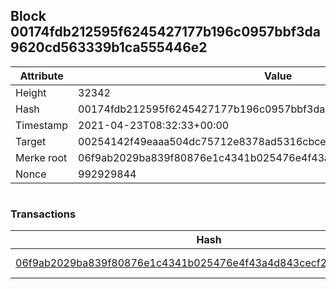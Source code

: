 ## Block 00174fdb212595f6245427177b196c0957bbf3da9620cd563339b1ca555446e2

Attribute | Value
--- | ---
Height | 32342
Hash | 00174fdb212595f6245427177b196c0957bbf3da9620cd563339b1ca555446e2
Timestamp | 2021-04-23T08:32:33+00:00
Target | 00254142f49eaaa504dc75712e8378ad5316cbcead634704b3734b6271167cc4
Merke root | 06f9ab2029ba839f80876e1c4341b025476e4f43a4d843cecf28085caef255af
Nonce | 992929844

```

```

### Transactions

Hash | Amount
--- | ---
[06f9ab2029ba839f80876e1c4341b025476e4f43a4d843cecf28085caef255af](06f9ab2029ba839f80876e1c4341b025476e4f43a4d843cecf28085caef255af.md) | 10.00000000 SKEPTI 
